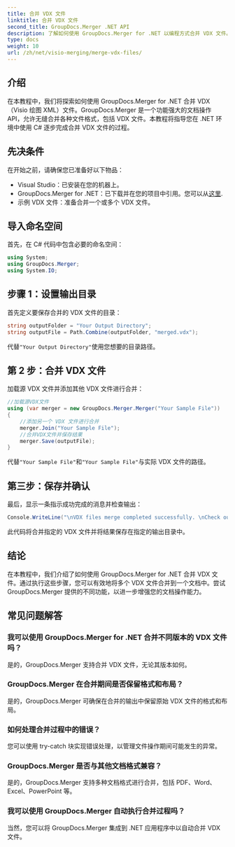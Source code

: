 ```yaml
---
title: 合并 VDX 文件
linktitle: 合并 VDX 文件
second_title: GroupDocs.Merger .NET API
description: 了解如何使用 GroupDocs.Merger for .NET 以编程方式合并 VDX 文件。本教程提供了分步指南。
type: docs
weight: 10
url: /zh/net/visio-merging/merge-vdx-files/
---
```

## 介绍
在本教程中，我们将探索如何使用 GroupDocs.Merger for .NET 合并 VDX（Visio 绘图 XML）文件。GroupDocs.Merger 是一个功能强大的文档操作 API，允许无缝合并各种文件格式，包括 VDX 文件。本教程将指导您在 .NET 环境中使用 C# 逐步完成合并 VDX 文件的过程。
## 先决条件
在开始之前，请确保您已准备好以下物品：
- Visual Studio：已安装在您的机器上。
-  GroupDocs.Merger for .NET：已下载并在您的项目中引用。您可以从[这里](https://releases.groupdocs.com/merger/net/).
- 示例 VDX 文件：准备合并一个或多个 VDX 文件。

## 导入命名空间
首先，在 C# 代码中包含必要的命名空间：
```csharp
using System; 
using GroupDocs.Merger;
using System.IO;
```
## 步骤 1：设置输出目录
首先定义要保存合并的 VDX 文件的目录：
```csharp
string outputFolder = "Your Output Directory";
string outputFile = Path.Combine(outputFolder, "merged.vdx");
```
代替`"Your Output Directory"`使用您想要的目录路径。
## 第 2 步：合并 VDX 文件
加载源 VDX 文件并添加其他 VDX 文件进行合并：
```csharp
//加载源VDX文件
using (var merger = new GroupDocs.Merger.Merger("Your Sample File"))
{
    //添加另一个 VDX 文件进行合并
    merger.Join("Your Sample File");
    //合并VDX文件并保存结果
    merger.Save(outputFile);
}
```
代替`"Your Sample File"`和`"Your Sample File"`与实际 VDX 文件的路径。
## 第三步：保存并确认
最后，显示一条指示成功完成的消息并检查输出：
```csharp
Console.WriteLine("\nVDX files merge completed successfully. \nCheck output in {0}", outputFolder);
```
此代码将合并指定的 VDX 文件并将结果保存在指定的输出目录中。

## 结论
在本教程中，我们介绍了如何使用 GroupDocs.Merger for .NET 合并 VDX 文件。通过执行这些步骤，您可以有效地将多个 VDX 文件合并到一个文档中。尝试 GroupDocs.Merger 提供的不同功能，以进一步增强您的文档操作能力。

## 常见问题解答
### 我可以使用 GroupDocs.Merger for .NET 合并不同版本的 VDX 文件吗？
是的，GroupDocs.Merger 支持合并 VDX 文件，无论其版本如何。
### GroupDocs.Merger 在合并期间是否保留格式和布局？
是的，GroupDocs.Merger 可确保在合并的输出中保留原始 VDX 文件的格式和布局。
### 如何处理合并过程中的错误？
您可以使用 try-catch 块实现错误处理，以管理文件操作期间可能发生的异常。
### GroupDocs.Merger 是否与其他文档格式兼容？
是的，GroupDocs.Merger 支持多种文档格式进行合并，包括 PDF、Word、Excel、PowerPoint 等。
### 我可以使用 GroupDocs.Merger 自动执行合并过程吗？
当然，您可以将 GroupDocs.Merger 集成到 .NET 应用程序中以自动合并 VDX 文件。
